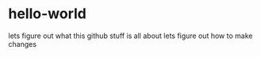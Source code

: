 # hello-world
lets figure out what this github stuff is all about
lets figure out how to make changes
